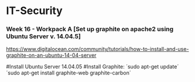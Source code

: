 # IT-Security

### Week 16 - Workpack A [Set up graphite on apache2 using Ubuntu Server v. 14.04.5]
https://www.digitalocean.com/community/tutorials/how-to-install-and-use-graphite-on-an-ubuntu-14-04-server

#Install Ubuntu Server 14.04.05
#Install Graphite: ´sudo apt-get update´
´sudo apt-get install graphite-web graphite-carbon´
